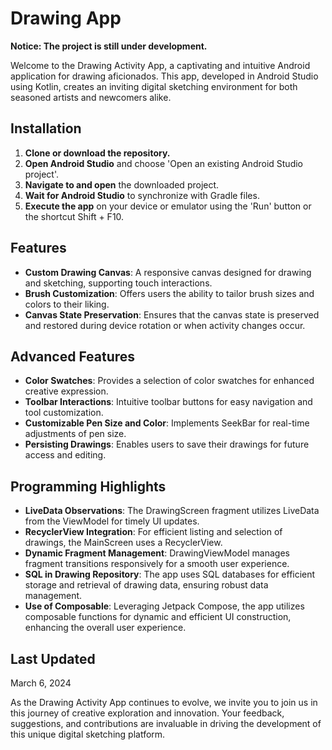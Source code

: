 # Drawing App

**Notice: The project is still under development.**

Welcome to the Drawing Activity App, a captivating and intuitive Android application for drawing aficionados. This app, developed in Android Studio using Kotlin, creates an inviting digital sketching environment for both seasoned artists and newcomers alike.

## Installation
1. **Clone or download the repository.**
2. **Open Android Studio** and choose 'Open an existing Android Studio project'.
3. **Navigate to and open** the downloaded project.
4. **Wait for Android Studio** to synchronize with Gradle files.
5. **Execute the app** on your device or emulator using the 'Run' button or the shortcut Shift + F10.

## Features
- **Custom Drawing Canvas**: A responsive canvas designed for drawing and sketching, supporting touch interactions.
- **Brush Customization**: Offers users the ability to tailor brush sizes and colors to their liking.
- **Canvas State Preservation**: Ensures that the canvas state is preserved and restored during device rotation or when activity changes occur.

## Advanced Features
- **Color Swatches**: Provides a selection of color swatches for enhanced creative expression.
- **Toolbar Interactions**: Intuitive toolbar buttons for easy navigation and tool customization.
- **Customizable Pen Size and Color**: Implements SeekBar for real-time adjustments of pen size.
- **Persisting Drawings**: Enables users to save their drawings for future access and editing.

## Programming Highlights
- **LiveData Observations**: The DrawingScreen fragment utilizes LiveData from the ViewModel for timely UI updates.
- **RecyclerView Integration**: For efficient listing and selection of drawings, the MainScreen uses a RecyclerView.
- **Dynamic Fragment Management**: DrawingViewModel manages fragment transitions responsively for a smooth user experience.
- **SQL in Drawing Repository**: The app uses SQL databases for efficient storage and retrieval of drawing data, ensuring robust data management.
- **Use of Composable**: Leveraging Jetpack Compose, the app utilizes composable functions for dynamic and efficient UI construction, enhancing the overall user experience.

## Last Updated
March 6, 2024

As the Drawing Activity App continues to evolve, we invite you to join us in this journey of creative exploration and innovation. Your feedback, suggestions, and contributions are invaluable in driving the development of this unique digital sketching platform.
